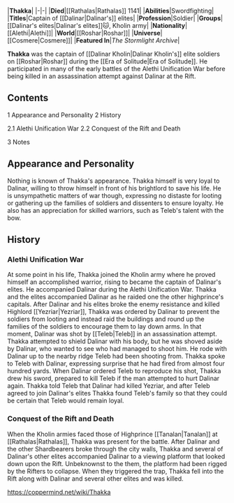 |**Thakka**|
|-|-|
|**Died**|[[Rathalas\|Rathalas]] 1141|
|**Abilities**|Swordfighting|
|**Titles**|Captain of [[Dalinar\|Dalinar's]] elites|
|**Profession**|Soldier|
|**Groups**|[[Dalinar's elites\|Dalinar's elites]]🐱︎, Kholin army|
|**Nationality**|[[Alethi\|Alethi]]|
|**World**|[[Roshar\|Roshar]]|
|**Universe**|[[Cosmere\|Cosmere]]|
|**Featured In**|*The Stormlight Archive*|

**Thakka** was the captain of [[Dalinar Kholin\|Dalinar Kholin's]] elite soldiers on [[Roshar\|Roshar]] during the [[Era of Solitude\|Era of Solitude]]. He participated in many of the early battles of the Alethi Unification War before being killed in an assassination attempt against Dalinar at the Rift.

## Contents

1 Appearance and Personality
2 History

2.1 Alethi Unification War
2.2 Conquest of the Rift and Death


3 Notes


## Appearance and Personality
Nothing is known of Thakka's appearance.
Thakka himself is very loyal to Dalinar, willing to throw himself in front of his brightlord to save his life. He is unsympathetic matters of war though, expressing no distaste for looting or gathering up the families of soldiers and dissenters to ensure loyalty. He also has an appreciation for skilled warriors, such as Teleb's talent with the bow.

## History
### Alethi Unification War
At some point in his life, Thakka joined the Kholin army where he proved himself an accomplished warrior, rising to became the captain of Dalinar's elites. He accompanied Dalinar during the Alethi Unification War. Thakka and the elites accompanied Dalinar as he raided one the other highprince's capitals. After Dalinar and his elites broke the enemy resistance and killed Highlord [[Yezriar\|Yezriar]], Thakka was ordered by Dalinar to prevent the soldiers from looting and instead raid the buildings and round up the families of the soldiers to encourage them to lay down arms. In that moment, Dalinar was shot by [[Teleb\|Teleb]] in an assassination attempt. Thakka attempted to shield Dalinar with his body, but he was shoved aside by Dalinar, who wanted to see who had managed to shoot him. He rode with Dalinar up to the nearby ridge Teleb had been shooting from. Thakka spoke to Teleb with Dalinar, expressing surprise that he had fired from almost four hundred yards. When Dalinar ordered Teleb to reproduce his shot, Thakka drew his sword, prepared to kill Teleb if the man attempted to hurt Dalinar again. Thakka told Teleb that Dalinar had killed Yezriar, and after Teleb agreed to join Dalinar's elites Thakka found Teleb's family so that they could be certain that Teleb would remain loyal.

### Conquest of the Rift and Death
When the Kholin armies faced those of Highprince [[Tanalan\|Tanalan]] at [[Rathalas\|Rathalas]], Thakka was present for the battle. After Dalinar and the other Shardbearers broke through the city walls, Thakka and several of Dalinar's other elites accompanied Dalinar to a viewing platform that looked down upon the Rift. Unbeknownst to the them, the platform had been rigged by the Rifters to collapse. When they triggered the trap, Thakka fell into the Rift along with Dalinar and several other elites and was killed.



https://coppermind.net/wiki/Thakka